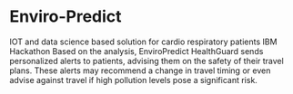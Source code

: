 # Enviro-Predict
IOT and data science based solution for cardio respiratory patients
IBM Hackathon
Based on the analysis,  EnviroPredict HealthGuard sends personalized alerts to patients, 
advising them on the safety of their travel plans. 
These alerts may recommend a change in travel timing or even advise against travel if high pollution levels pose a significant risk.
